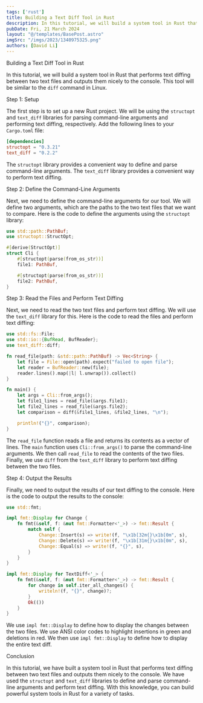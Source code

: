 ```yaml
---
tags: ['rust']
title: Building a Text Diff Tool in Rust
description: In this tutorial, we will build a system tool in Rust that performs text diffing between two text files and outputs them nicely to the console. This tool will be similar to the `diff` command in Linux.
pubDate: Fri, 21 March 2024
layout: "@/templates/BasePost.astro"
imgSrc: "/imgs/2023/1340975325.png"
authors: [David Li]
---
```


Building a Text Diff Tool in Rust

In this tutorial, we will build a system tool in Rust that performs text diffing between two text files and outputs them nicely to the console. This tool will be similar to the `diff` command in Linux.

Step 1: Setup

The first step is to set up a new Rust project. We will be using the `structopt` and `text_diff` libraries for parsing command-line arguments and performing text diffing, respectively. Add the following lines to your `Cargo.toml` file:

```toml
[dependencies]
structopt = "0.3.21"
text_diff = "0.2.2"
```

The `structopt` library provides a convenient way to define and parse command-line arguments. The `text_diff` library provides a convenient way to perform text diffing.

Step 2: Define the Command-Line Arguments

Next, we need to define the command-line arguments for our tool. We will define two arguments, which are the paths to the two text files that we want to compare. Here is the code to define the arguments using the `structopt` library:

```rust
use std::path::PathBuf;
use structopt::StructOpt;

#[derive(StructOpt)]
struct Cli {
    #[structopt(parse(from_os_str))]
    file1: PathBuf,

    #[structopt(parse(from_os_str))]
    file2: PathBuf,
}
```

Step 3: Read the Files and Perform Text Diffing

Next, we need to read the two text files and perform text diffing. We will use the `text_diff` library for this. Here is the code to read the files and perform text diffing:

```rust
use std::fs::File;
use std::io::{BufRead, BufReader};
use text_diff::diff;

fn read_file(path: &std::path::PathBuf) -> Vec<String> {
    let file = File::open(path).expect("failed to open file");
    let reader = BufReader::new(file);
    reader.lines().map(|l| l.unwrap()).collect()
}

fn main() {
    let args = Cli::from_args();
    let file1_lines = read_file(&args.file1);
    let file2_lines = read_file(&args.file2);
    let comparison = diff(&file1_lines, &file2_lines, "\n");

    println!("{}", comparison);
}
```

The `read_file` function reads a file and returns its contents as a vector of lines. The `main` function uses `Cli::from_args()` to parse the command-line arguments. We then call `read_file` to read the contents of the two files. Finally, we use `diff` from the `text_diff` library to perform text diffing between the two files.

Step 4: Output the Results

Finally, we need to output the results of our text diffing to the console. Here is the code to output the results to the console:

```rust
use std::fmt;

impl fmt::Display for Change {
    fn fmt(&self, f: &mut fmt::Formatter<'_>) -> fmt::Result {
        match self {
            Change::Insert(s) => write!(f, "\x1b[32m{}\x1b[0m", s),
            Change::Delete(s) => write!(f, "\x1b[31m{}\x1b[0m", s),
            Change::Equal(s) => write!(f, "{}", s),
        }
    }
}

impl fmt::Display for TextDiff<'_> {
    fn fmt(&self, f: &mut fmt::Formatter<'_>) -> fmt::Result {
        for change in self.iter_all_changes() {
            writeln!(f, "{}", change)?;
        }
        Ok(())
    }
}
```

We use `impl fmt::Display` to define how to display the changes between the two files. We use ANSI color codes to highlight insertions in green and deletions in red. We then use `impl fmt::Display` to define how to display the entire text diff.

Conclusion

In this tutorial, we have built a system tool in Rust that performs text diffing between two text files and outputs them nicely to the console. We have used the `structopt` and `text_diff` libraries to define and parse command-line arguments and perform text diffing. With this knowledge, you can build powerful system tools in Rust for a variety of tasks.